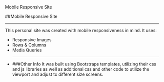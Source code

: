 Mobile Responsive Site

##Mobile Responsive Site
<hr>
This personal site was created with mobile responsiveness in mind.
It uses:
  <ul>
  <li>Responsive Images</li>
  <li>Rows & Columns</li>
  <li>Media Queries<li>
  
  <hr>
  
  ###Other Info
  It was built using Bootstraps templates, utilizing their css and js libraries as well as additional css and other code to utilize the viewport and adjust to different size screens.
